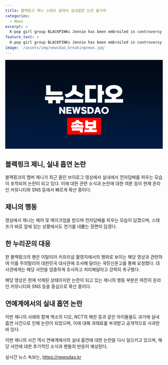 ```yaml
---
title: 블랙핑크 제니 스태프 앞에서 실내흡연 논란 불거져
categories:
  - News
excerpt: >
  K-pop girl group BLACKPINKs Jennie has been embroiled in controversy after a video surfaced of her appearing to be smoking indoors with an electronic cigarette during a recent vlog. Despite a staff member being nearby, she was seen exhaling smoke. A fan reported the incident to the Korean embassy in Italy, as it was suspected to have taken place at a filming location there. The video has since been deleted amid the controversy, but the allegations have quickly spread online. This incident follows similar controversies involving indoor smoking by other K-pop idols, leading to fines and apologies.
feature_text: >
  K-pop girl group BLACKPINKs Jennie has been embroiled in controversy after a video surfaced of her appearing to be smoking indoors with an electronic cigarette during a recent vlog. Despite a staff member being nearby, she was seen exhaling smoke. A fan reported the incident to the Korean embassy in Italy, as it was suspected to have taken place at a filming location there. The video has since been deleted amid the controversy, but the allegations have quickly spread online. This incident follows similar controversies involving indoor smoking by other K-pop idols, leading to fines and apologies.
image: '/assets/img/newsdao_breakingnews.jpg'
---
```


<p><img src="/assets/img/newsdao_breakingnews.jpg" alt="cryptoinkorea 속보" /></p>

<h2>블랙핑크 제니, 실내 흡연 논란</h2>

<p data-ke-size="size16">블랙핑크의 멤버 제니가 최근 올린 브이로그 영상에서 실내에서 전자담배를 피우는 모습이 포착되어 논란이 되고 있다. 이에 대한 관련 소식과 논란에 대한 여론 등이 현재 온라인 커뮤니티와 SNS 등에서 빠르게 확산 중이다.</p>

<h2 data-ke-size="size26">제니의 행동</h2>

<p data-ke-size="size16">영상에서 제니는 헤어 및 메이크업을 받으며 전자담배를 피우는 모습이 담겼으며, 스태프가 바로 앞에 있는 상황에서도 연기를 내뿜는 장면이 담겼다.</p>

<h2 data-ke-size="size26">한 누리꾼의 대응</h2>

<p data-ke-size="size16">한 블랙핑크의 팬은 이탈리아 카프리섬 촬영지에서의 행위로 보이는 해당 영상과 관련하여 이를 주의탈리아 대한민국 대사관에 조사해 달라는 국민신문고를 통해 요청했다. 대사관에게는 해당 사안을 엄중하게 조사하고 처리해달라고 강력히 촉구했다.</p>

<p data-ke-size="size16">해당 영상은 현재 삭제된 상태이지만 논란이 되고 있는 제니의 행동 부분은 여전히 온라인 커뮤니티와 SNS 등을 중심으로 확산 중이다.</p>

<h2 data-ke-size="size26">연예계에서의 실내 흡연 논란</h2>

<p data-ke-size="size16">이번 제니의 사례와 함께 엑소의 디오, NCT의 해찬 등과 같은 아이돌들도 과거에 실내 흡연 사건으로 인해 논란이 되었으며, 이에 대해 과태료를 부과받고 공개적으로 사과한 바 있다.</p>

<p data-ke-size="size16">이번 제니의 사건 역시 연예계에서의 실내 흡연에 대한 논란을 다시 일으키고 있으며, 해당 사안에 대한 추가적인 소식과 팬들의 반응이 예상된다.</p>
실시간 뉴스 속보는, <a href="https://newsdao.kr" rel="dofollow">https://newsdao.kr</a>


